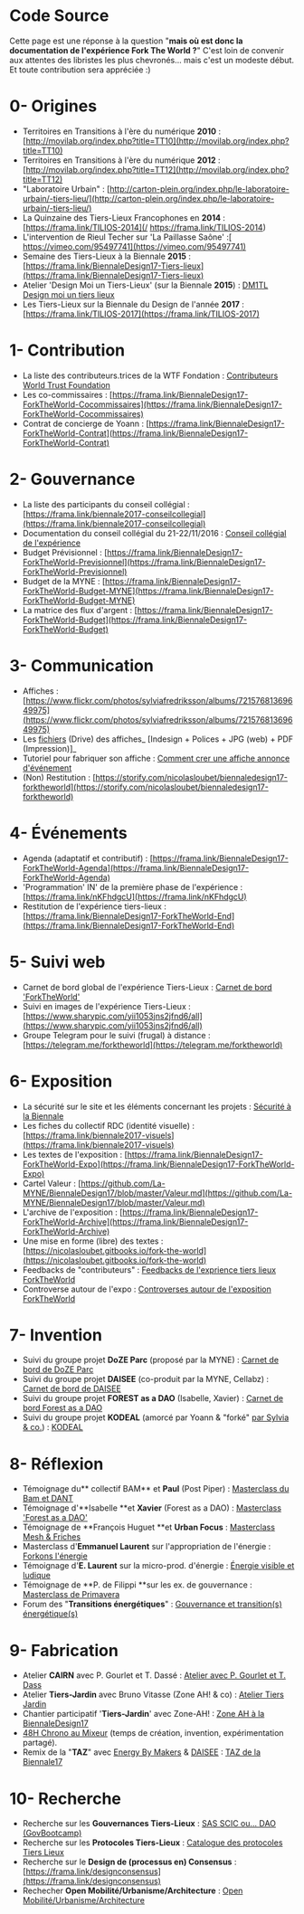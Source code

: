 # Code Source

Cette page est une réponse à la question "**mais où est donc la documentation de l'expérience Fork The World ?**" C'est loin de convenir aux attentes des libristes les plus chevronés... mais c'est un modeste début. Et toute contribution sera appréciée :\)

# 0- Origines

* Territoires en Transitions à l'ère du numérique **2010** : [http://movilab.org/index.php?title=TT10](http://movilab.org/index.php?title=TT10)
* Territoires en Transitions à l'ère du numérique **2012** : [http://movilab.org/index.php?title=TT12](http://movilab.org/index.php?title=TT12)
* "Laboratoire Urbain" : [http://carton-plein.org/index.php/le-laboratoire-urbain/-tiers-lieu/](http://carton-plein.org/index.php/le-laboratoire-urbain/-tiers-lieu/)
* La Quinzaine des Tiers-Lieux Francophones en **2014** : [https://frama.link/TILIOS-2014](/ https://frama.link/TILIOS-2014)
* L'intervention de Rieul Techer sur 'La Paillasse Saône' :[ https://vimeo.com/95497741](https://vimeo.com/95497741)
* Semaine des Tiers-Lieux à la Biennale **2015** : [https://frama.link/BiennaleDesign17-Tiers-lieux](https://frama.link/BiennaleDesign17-Tiers-lieux)
* Atelier 'Design Moi un Tiers-Lieux' \(sur la Biennale **2015**\) : [DM1TL Design moi un tiers lieux](https://hackpad.com/2TYhyGkNjje)
* Les Tiers-Lieux sur la Biennale du Design de l'année **2017** : [https://frama.link/TILIOS-2017](https://frama.link/TILIOS-2017)

# 1- Contribution

* La liste des contributeurs.trices de la WTF Fondation : [Contributeurs World Trust Foundation](https://hackpad.com/uX90pJaGf1o)
* Les co-commissaires : [https://frama.link/BiennaleDesign17-ForkTheWorld-Cocommissaires](https://frama.link/BiennaleDesign17-ForkTheWorld-Cocommissaires)
* Contrat de concierge de Yoann : [https://frama.link/BiennaleDesign17-ForkTheWorld-Contrat](https://frama.link/BiennaleDesign17-ForkTheWorld-Contrat)

# 2- Gouvernance

* La liste des participants du conseil collégial : [https://frama.link/biennale2017-conseilcollegial](https://frama.link/biennale2017-conseilcollegial)
* Documentation du conseil collégial du 21-22/11/2016 : [Conseil collégial de l'expérience ](https://hackpad.com/EBQ6ae0jDdQ)
* Budget Prévisionnel : [https://frama.link/BiennaleDesign17-ForkTheWorld-Previsionnel](https://frama.link/BiennaleDesign17-ForkTheWorld-Previsionnel)
* Budget de la MYNE : [https://frama.link/BiennaleDesign17-ForkTheWorld-Budget-MYNE](https://frama.link/BiennaleDesign17-ForkTheWorld-Budget-MYNE)
* La matrice des flux d'argent : [https://frama.link/BiennaleDesign17-ForkTheWorld-Budget](https://frama.link/BiennaleDesign17-ForkTheWorld-Budget)

# 3- Communication

* Affiches : [https://www.flickr.com/photos/sylviafredriksson/albums/72157681369649975](https://www.flickr.com/photos/sylviafredriksson/albums/72157681369649975)
* Les [fichiers](https://drive.google.com/open?id=0B2bNimbuCtqsaEFsRFNuSVBONlk) \(Drive\) des affiches_ \[Indesign + Polices + JPG \(web\) + PDF \(Impression\)\]_
* Tutoriel pour fabriquer son affiche : [Comment crer une affiche annonce d'événement](https://hackpad.com/vET6Q2GELF1)
* \(Non\) Restitution : [https://storify.com/nicolasloubet/biennaledesign17-forktheworld](https://storify.com/nicolasloubet/biennaledesign17-forktheworld)

# 4- Événements

* Agenda \(adaptatif et contributif\) : [https://frama.link/BiennaleDesign17-ForkTheWorld-Agenda](https://frama.link/BiennaleDesign17-ForkTheWorld-Agenda)
* 'Programmation' IN' de la première phase de l'expérience : [https://frama.link/nKFhdgcU](https://frama.link/nKFhdgcU)
* Restitution de l'expérience tiers-lieux : [https://frama.link/BiennaleDesign17-ForkTheWorld-End](https://frama.link/BiennaleDesign17-ForkTheWorld-End)

# 5- Suivi web

* Carnet de bord global de l'expérience Tiers-Lieux : [Carnet de bord 'ForkTheWorld'](https://hackpad.com/HsVVbQIR9Cz)
* Suivi en images de l'expérience Tiers-Lieux : [https://www.sharypic.com/yii1053jns2jfnd6/all](https://www.sharypic.com/yii1053jns2jfnd6/all)
* Groupe Telegram pour le suivi \(frugal\) à distance : [https://telegram.me/forktheworld](https://telegram.me/forktheworld)

# 6- Exposition

* La sécurité sur le site et les éléments concernant les projets : [Sécurité à la Biennale](https://hackpad.com/jAV2y2PvgKa)
* Les fiches du collectif RDC \(identité visuelle\) : [https://frama.link/biennale2017-visuels](https://frama.link/biennale2017-visuels)
* Les textes de l'exposition : [https://frama.link/BiennaleDesign17-ForkTheWorld-Expo](https://frama.link/BiennaleDesign17-ForkTheWorld-Expo)
* Cartel Valeur : [https://github.com/La-MYNE/BiennaleDesign17/blob/master/Valeur.md](https://github.com/La-MYNE/BiennaleDesign17/blob/master/Valeur.md)
* L'archive de l'exposition : [https://frama.link/BiennaleDesign17-ForkTheWorld-Archive](https://frama.link/BiennaleDesign17-ForkTheWorld-Archive)
* Une mise en forme \(libre\) des textes  : [https://nicolasloubet.gitbooks.io/fork-the-world](https://nicolasloubet.gitbooks.io/fork-the-world)
* Feedbacks de "contributeurs" : [Feedbacks de l'exprience tiers lieux ForkTheWorld](https://hackpad.com/4RtjwanpAZK#:h=Alizée-:-&quot;Expositon-complète-m)
* Controverse autour de l'expo : [Controverses autour de l'exposition ForkTheWorld](https://hackpad.com/E6Hi1JpiqD5)

# 7- Invention

* Suivi du groupe projet **DoZE Parc** \(proposé par la MYNE\) : [Carnet de bord de DoZE Parc](https://hackpad.com/98hpmej7KYH)
* Suivi du groupe projet **DAISEE** \(co-produit par la MYNE, Cellabz\) : [Carnet de bord de DAISEE](https://hackpad.com/ahuXu8dfACa)
* Suivi du groupe projet **FOREST as a DAO** \(Isabelle, Xavier\) : [Carnet de bord Forest as a DAO](https://lpsprojects.hackpad.com/Forest-as-a-DAO-Organisation-globale-BZKOKbdfjyx)
* Suivi du groupe projet **KODEAL** \(amorcé par Yoann & "forké" [par Sylvia & co.](http://movilab.org/index.php?title=Recherche_et_design_-_Les_nouvelles_formes_de_réciprocité_et_de_contractualisation)\) : [KODEAL](http://movilab.org/index.php?title=KoDeal)

# 8- Réflexion

* Témoignage du** collectif BAM** et **Paul** \(Post Piper\) : [Masterclass du Bam et DANT ](https://storify.com/nicolasloubet/biennaledesign17-collectifbam-dant)
* Témoignage d'**Isabelle **et **Xavier** \(Forest as a DAO\) : [Masterclass 'Forest as a DAO'](https://storify.com/nicolasloubet/biennaledesign17-forest-dao)
* Témoignage de **François Huguet **et **Urban Focus** : [Masterclass Mesh & Friches](https://storify.com/nicolasloubet/biennaledesign17-mesh-friches)
* Masterclass d'**Emmanuel Laurent** sur l'appropriation de l'énergie : [Forkons l'énergie](https://hackpad.com/Ll4iF2Xsz9G)
* Témoignage d'**E. Laurent** sur la micro-prod. d'énergie : [Énergie visible et ludique](https://storify.com/nicolasloubet/biennaledesign17-em-laurent-energie)
* Témoignage de **P. de Filippi **sur les ex. de gouvernance : [Masterclass de Primavera](https://storify.com/nicolasloubet/biennaledesign17-primavera-de-filippi)
* Forum des "**Transitions énergétiques**" : [Gouvernance et transition\(s\) énergétique\(s\)](https://storify.com/nicolasloubet/biennaledesign17-transition-gouvernance-energie)

# 9- Fabrication

* Atelier **CAIRN** avec P. Gourlet et T. Dassé : [Atelier avec P. Gourlet et T. Dass](https://hackpad.com/EDBRa60zyms)
* Atelier **Tiers-Jardin** avec Bruno Vitasse \(Zone AH! & co\) : [Atelier Tiers Jardin](https://frama.link/BiennaleDesign17-ForkTheWorld-TiersJardin)
* Chantier participatif '**Tiers-Jardin**' avec Zone-AH! : [Zone AH à la BiennaleDesign17](https://frama.link/BiennaleDesign17-ForkTheWorld-ZoneAH)
* [48H Chrono au Mixeur](https://hackpad.com/eAzMZztYIzi) \(temps de création, invention, expérimentation partagé\).
* Remix de la "**TAZ**" avec [Energy By Makers](https://hackpad.com/DTDzpgiFtvm) & [DAISEE](https://hackpad.com/KHgFcafILUc) : [TAZ de la Biennale17](https://hackpad.com/RaNrSas8xnN)

# 10- Recherche

* Recherche sur les **Gouvernances Tiers-Lieux** : [SAS SCIC ou... DAO \(GovBootcamp\)](https://hackpad.com/mYP9xSLvexh)
* Recherche sur les **Protocoles Tiers-Lieux** : [Catalogue des protocoles Tiers Lieux](https://hackpad.com/CbzN75WgWDa)
* Recherche sur le **Design de \(processus en\) Consensus** : [https://frama.link/designconsensus](https://frama.link/designconsensus)
* Rechecher **Open Mobilité/Urbanisme/Architecture** : [Open Mobilité/Urbanisme/Architecture](https://hackpad.com/9DK2AWQvQYg)



